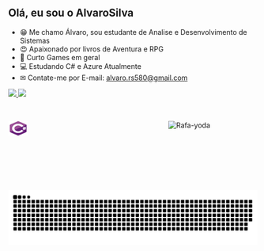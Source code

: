 ## Olá, eu sou o AlvaroSilva

- 😁 Me chamo Álvaro, sou estudante de Analise e Desenvolvimento de Sistemas
- 😍 Apaixonado por livros de Aventura e RPG
- 👾 Curto Games em geral
- 💻 Estudando C# e Azure Atualmente
- ✉ Contate-me por E-mail: alvaro.rs580@gmail.com

 <div>
  <a href="https://github.com/AlvaroSilva">
  <img height="180em" src="https://github-readme-stats.vercel.app/api?username=AlvaroSilva&show_icons=true&theme=dracula&include_all_commits=true&count_private=true"/>
  <img height="180em" src="https://github-readme-stats.vercel.app/api/top-langs/?username=AlvaroSilva&layout=compact&langs_count=7&theme=dracula"/>
</div>

 ##
 
 <div style="display: inline_block"><br>
  <img align="center" alt="Alvaro-Csharp" height="30" width="40" src="https://raw.githubusercontent.com/devicons/devicon/master/icons/csharp/csharp-original.svg">
  <img align="right" alt="Rafa-yoda" src="https://c.tenor.com/KOMN72qhJ-sAAAAC/haikyuu-hinata.gif"  height="140"  width="180">
   
 
</div>


 
![Snake animation](https://github.com/alvaro5801/alvarosilva/blob/output/github-contribution-grid-snake.svg)
 










